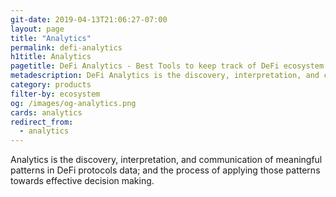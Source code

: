 ```yaml
---
git-date: 2019-04-13T21:06:27-07:00
layout: page
title: "Analytics"
permalink: defi-analytics
h1title: Analytics
pagetitle: DeFi Analytics - Best Tools to keep track of DeFi ecosystem
metadescription: DeFi Analytics is the discovery, interpretation, and communication of meaningful patterns in data; and the process of applying those patterns towards effective decision making.
category: products
filter-by: ecosystem
og: /images/og-analytics.png
cards: analytics
redirect_from:
  - analytics
---
```


Analytics is the discovery, interpretation, and communication of meaningful patterns in DeFi protocols data; and the process of applying those patterns towards effective decision making.
